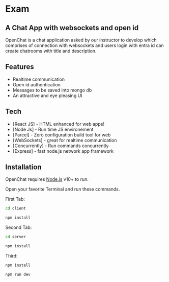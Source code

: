 # Exam
## A Chat App with websockets and open id 



OpenChat is a chat application asked by our instructor to develop which comprises of connection with websockets and users login with entra id can create chatrooms with title and description.



## Features

- Realtime communication
- Open id authentication
- Messages to be saved into mongo db
- An attractive and eye pleasing UI




## Tech



- [React JS] - HTML enhanced for web apps!
- [Node Js] - Run time JS environement
- [Parcel] - Zero configuration build tool for web
- [WebSockets] - great for realtime communication
- [Concurrently] - Run commands concurrently
- [Express] - fast node.js network app framework 




## Installation

OpenChat requires [Node.js](https://nodejs.org/) v10+ to run.

Open your favorite Terminal and run these commands.

First Tab:

```sh
cd client
```
```sh
npm install
```

Second Tab:

```sh
cd server
```
```sh
npm install
```
Third:

```sh
npm install 
```
```sh
npm run dev
```


